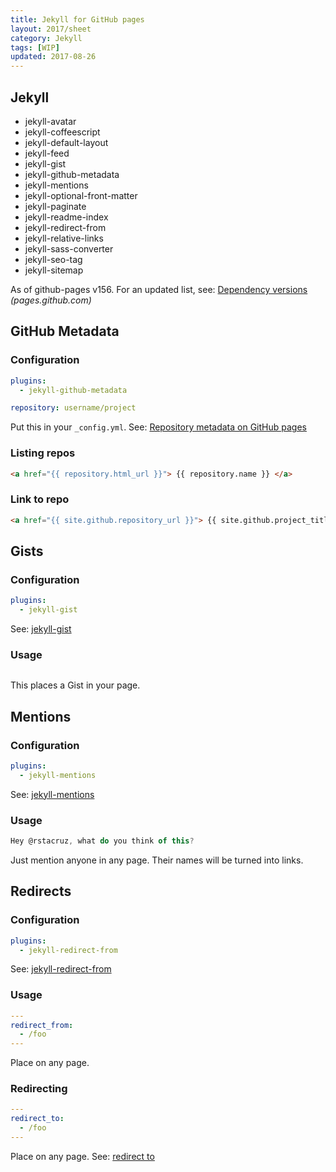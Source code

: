 ```yaml
---
title: Jekyll for GitHub pages
layout: 2017/sheet
category: Jekyll
tags: [WIP]
updated: 2017-08-26
---
```


## Jekyll

- jekyll-avatar
- jekyll-coffeescript
- jekyll-default-layout
- jekyll-feed
- jekyll-gist
- jekyll-github-metadata
- jekyll-mentions
- jekyll-optional-front-matter
- jekyll-paginate
- jekyll-readme-index
- jekyll-redirect-from
- jekyll-relative-links
- jekyll-sass-converter
- jekyll-seo-tag
- jekyll-sitemap

As of github-pages v156. For an updated list, see: [Dependency versions](https://pages.github.com/versions/) _(pages.github.com)_

## GitHub Metadata

### Configuration

```yaml
plugins:
  - jekyll-github-metadata

repository: username/project
```

Put this in your `_config.yml`.
See: [Repository metadata on GitHub pages](https://help.github.com/articles/repository-metadata-on-github-pages/)

### Listing repos

```html
<a href="{{ repository.html_url }}"> {{ repository.name }} </a>
```

### Link to repo

```html
<a href="{{ site.github.repository_url }}"> {{ site.github.project_title }} </a>
```

## Gists

### Configuration

```yaml
plugins:
  - jekyll-gist
```

See: [jekyll-gist](https://github.com/jekyll/jekyll-gist)

### Usage

```js

```

This places a Gist in your page.

## Mentions

### Configuration

```yaml
plugins:
  - jekyll-mentions
```

See: [jekyll-mentions](https://github.com/jekyll/jekyll-mentions)

### Usage

```js
Hey @rstacruz, what do you think of this?
```

Just mention anyone in any page. Their names will be turned into links.

## Redirects

### Configuration

```yaml
plugins:
  - jekyll-redirect-from
```

See: [jekyll-redirect-from](https://rubygems.org/gems/jekyll-redirect-from)

### Usage

```yaml
---
redirect_from:
  - /foo
---
```

Place on any page.

### Redirecting

```yaml
---
redirect_to:
  - /foo
---
```

Place on any page.
See: [redirect to](https://github.com/jekyll/jekyll-redirect-from#redirect-to)
